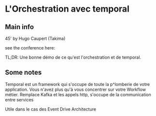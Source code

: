 # L'Orchestration avec temporal

## Main info
45' by Hugo Caupert (Takima)

see the conference here:

TL;DR: 
Une bonne démo de ce qu'est l'orchestration et de temporal.

## Some notes

Temporal est un framework qui s'occupe de toute la p^lomberie de votre application. Vous n'avez plus qu'à vous concentrer sur votre Workflow métier.
Remplace Kafka et les appels http, s'occupe de la communication entre services 

Utile dans le cas des Event Drive Architecture

